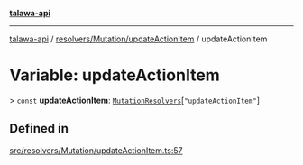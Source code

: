 [**talawa-api**](../../../../README.md)

***

[talawa-api](../../../../modules.md) / [resolvers/Mutation/updateActionItem](../README.md) / updateActionItem

# Variable: updateActionItem

\> `const` **updateActionItem**: [`MutationResolvers`](../../../../types/generatedGraphQLTypes/type-aliases/MutationResolvers.md)\[`"updateActionItem"`\]

## Defined in

[src/resolvers/Mutation/updateActionItem.ts:57](https://github.com/PalisadoesFoundation/talawa-api/blob/5c5b29a0ea487bda8306089fe128f43f3be29f94/src/resolvers/Mutation/updateActionItem.ts#L57)
